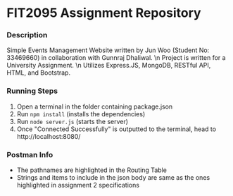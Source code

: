 # FIT2095 Assignment Repository

### Description

Simple Events Management Website written by Jun Woo (Student No: 33469660) in collaboration with Gunnraj Dhaliwal. \n
Project is written for a University Assignment. \n
Utilizes Express.JS, MongoDB, RESTful API, HTML, and Bootstrap.

### Running Steps

1. Open a terminal in the folder containing package.json
2. Run `npm install` (installs the dependencies)
3. Run `node server.js` (starts the server)
4. Once "Connected Successfully" is outputted to the terminal, head to http://localhost:8080/

### Postman Info

- The pathnames are highlighted in the Routing Table
- Strings and items to include in the json body are same as the ones highlighted in assignment 2 specifications
